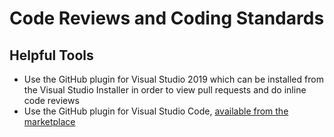 # Code Reviews and Coding Standards

## Helpful Tools

* Use the GitHub plugin for Visual Studio 2019 which can be installed from the Visual Studio Installer in order to view pull requests and do inline code reviews
* Use the GitHub plugin for Visual Studio Code, [available from the marketplace](https://marketplace.visualstudio.com/items?itemName=GitHub.vscode-pull-request-github)
